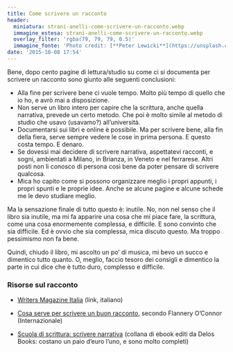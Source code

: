```yaml
---
title: Come scrivere un racconto
header:
  miniatura: strani-anelli-come-scrivere-un-racconto.webp
  immagine_estesa: strani-anelli-come-scrivere-un-racconto.webp
  overlay_filter: 'rgba(79, 79, 79, 0.5)'
  immagine_fonte: 'Photo credit: [**Peter Lewicki**](https://unsplash.com/@peterlewicki)'
date: '2015-10-08 17:54'
---
```


Bene, dopo cento pagine di lettura/studio su come ci si documenta per scrivere un racconto sono giunto alle seguenti conclusioni:

  - Alla fine per scrivere bene ci vuole tempo. Molto più tempo di quello che io ho, e avrò mai a disposizione.
  - Non serve un libro intero per capire che la scrittura, anche quella narrativa, prevede un certo metodo. Che poi è molto simile al metodo di studio che usavo (usavamo?) all’università.
  - Documentarsi sui libri e online è possibile. Ma per scrivere bene, alla fin della fiera, serve sempre vedere le cose in prima persona. E questo costa tempo. E denaro.
  - Se dovessi mai decidere di scrivere narrativa, aspettatevi racconti, e sogni, ambientati a Milano, in Brianza, in Veneto e nel ferrarese. Altri posti non li conosco di persona così bene da poter pensare di scrivere qualcosa.
  - Mica ho capito come si possono organizzare meglio i propri appunti, i propri spunti e le proprie idee. Anche se alcune pagine e alcune schede me le devo studiare meglio.

Ma la sensazione finale di tutto questo è: inutile. No, non nel senso che il libro sia inutile, ma mi fa apparire una cosa che mi piace fare, la scrittura, come una cosa enormemente complessa, e difficile. E sono convinto che sia difficile. Ed è ovvio che sia complessa, mica discuto questo. Ma troppo pessimismo non fa bene.

Quindi, chiudo il libro, mi ascolto un po’ di musica, mi bevo un succo e dimentico tutto quanto. O, meglio, faccio tesoro dei consigli e dimentico la parte in cui dice che è tutto duro, complesso e difficile.

### Risorse sul racconto
- [Writers Magazine Italia][45278b44] (link, italiano)
- [Cosa serve per scrivere un buon racconto][ac24ed98], secondo Flannery O’Connor (Internazionale)
- [Scuola di scrittura: scrivere narrativa][45049730] (collana di ebook editi da Delos Books: costano un paio d’euro l’uno, e sono molto completi)

  [45278b44]: http://www.writersmagazine.it/ "Writers Magazine Italia"
  [ac24ed98]: http://www.internazionale.it/notizie/2015/03/25/flannery-o-connor-consigli-scrittura "Cosa serve per scrivere un buon racconto"
  [45049730]: http://www.delosstore.it/ebook/collane/58/scuola-di-scrittura-scrivere-narrativa/ "Scuola di scrittura: scrivere narrativa"
